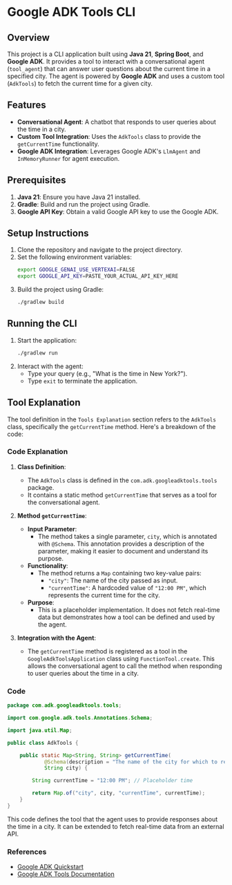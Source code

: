# Google ADK Tools CLI

## Overview

This project is a CLI application built using **Java 21**, **Spring Boot**, and **Google ADK**. It provides a tool to interact with a conversational agent (`tool_agent`) that can answer user questions about the current time in a specified city. The agent is powered by **Google ADK** and uses a custom tool (`AdkTools`) to fetch the current time for a given city.

## Features

- **Conversational Agent**: A chatbot that responds to user queries about the time in a city.
- **Custom Tool Integration**: Uses the `AdkTools` class to provide the `getCurrentTime` functionality.
- **Google ADK Integration**: Leverages Google ADK's `LlmAgent` and `InMemoryRunner` for agent execution.

## Prerequisites

1. **Java 21**: Ensure you have Java 21 installed.
2. **Gradle**: Build and run the project using Gradle.
3. **Google API Key**: Obtain a valid Google API key to use the Google ADK.

## Setup Instructions

1. Clone the repository and navigate to the project directory.
2. Set the following environment variables:
   ```bash
   export GOOGLE_GENAI_USE_VERTEXAI=FALSE
   export GOOGLE_API_KEY=PASTE_YOUR_ACTUAL_API_KEY_HERE
   ```
3. Build the project using Gradle:
   ```bash
   ./gradlew build
   ```

## Running the CLI

1. Start the application:
   ```bash
   ./gradlew run
   ```
2. Interact with the agent:
    - Type your query (e.g., "What is the time in New York?").
    - Type `exit` to terminate the application.

## Tool Explanation

The tool definition in the `Tools Explanation` section refers to the `AdkTools` class, specifically the `getCurrentTime` method. Here's a breakdown of the code:

### Code Explanation
1. **Class Definition**:
    - The `AdkTools` class is defined in the `com.adk.googleadktools.tools` package.
    - It contains a static method `getCurrentTime` that serves as a tool for the conversational agent.

2. **Method `getCurrentTime`**:
    - **Input Parameter**:
        - The method takes a single parameter, `city`, which is annotated with `@Schema`. This annotation provides a description of the parameter, making it easier to document and understand its purpose.
    - **Functionality**:
        - The method returns a `Map` containing two key-value pairs:
            - `"city"`: The name of the city passed as input.
            - `"currentTime"`: A hardcoded value of `"12:00 PM"`, which represents the current time for the city.
    - **Purpose**:
        - This is a placeholder implementation. It does not fetch real-time data but demonstrates how a tool can be defined and used by the agent.

3. **Integration with the Agent**:
    - The `getCurrentTime` method is registered as a tool in the `GoogleAdkToolsApplication` class using `FunctionTool.create`. This allows the conversational agent to call the method when responding to user queries about the time in a city.

### Code
```java
package com.adk.googleadktools.tools;

import com.google.adk.tools.Annotations.Schema;

import java.util.Map;

public class AdkTools {

    public static Map<String, String> getCurrentTime(
            @Schema(description = "The name of the city for which to retrieve the current time")
            String city) {

        String currentTime = "12:00 PM"; // Placeholder time

        return Map.of("city", city, "currentTime", currentTime);
    }
}
```

This code defines the tool that the agent uses to provide responses about the time in a city. It can be extended to fetch real-time data from an external API.
### References

- [Google ADK Quickstart](https://google.github.io/adk-docs/get-started/quickstart/)
- [Google ADK Tools Documentation](https://google.github.io/adk-docs/tools/)
